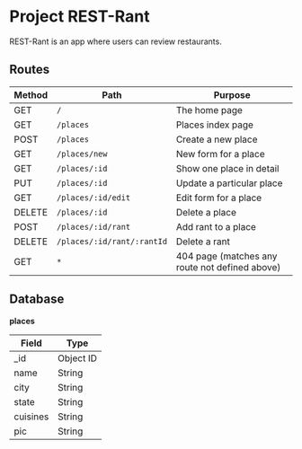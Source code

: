 # Project REST-Rant

REST-Rant is an app where users can review restaurants.

## Routes

| Method | Path | Purpose |
| ------ | ------------------------------------- | ----------------------------- |
| GET | `/` | The home page |
| GET | `/places` | Places index page |
| POST | `/places` | Create a new place |
| GET | `/places/new` | New form for a place |
| GET | `/places/:id` | Show one place in detail |
| PUT | `/places/:id` | Update a particular place |
| GET | `/places/:id/edit` | Edit form for a place |
| DELETE | `/places/:id` | Delete a place |
| POST | `/places/:id/rant` | Add rant to a place |
| DELETE | `/places/:id/rant/:rantId` | Delete a rant |
| GET | `*` | 404 page (matches any route not defined above) |

## Database

**places** 

| Field | Type |
| ---------- | ------------ |
| _id | Object ID |
| name | String |
| city | String |
| state | String |
| cuisines | String |
| pic | String |